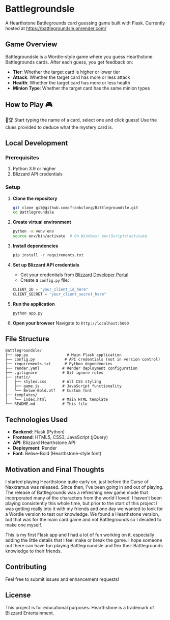 # Battlegroundsle

A Hearthstone Battlegrounds card guessing game built with Flask. Currently hosted at https://battlegroundsle.onrender.com/

## Game Overview

Battlegroundsle is a Wordle-style game where you guess Hearthstone Battlegrounds cards. After each guess, you get feedback on:
- **Tier**: Whether the target card is higher or lower tier
- **Attack**: Whether the target card has more or less attack
- **Health**: Whether the target card has more or less health  
- **Minion Type**: Whether the target card has the same minion types

## How to Play 🎮

🎯🏆 Start typing the name of a card, select one and click guess! Use the clues provided to deduce what the mystery card is.

## Local Development

### Prerequisites

1. Python 3.9 or higher
2. Blizzard API credentials

### Setup

1. **Clone the repository**
   ```bash
   git clone git@github.com:frankclong/Battlegroundsle.git
   cd Battlegroundsle
   ```

2. **Create virtual environment**
   ```bash
   python -m venv env
   source env/bin/activate  # On Windows: env\Scripts\activate
   ```

3. **Install dependencies**
   ```bash
   pip install -r requirements.txt
   ```

4. **Set up Blizzard API credentials**
   - Get your credentials from [Blizzard Developer Portal](https://develop.battle.net/access/clients)
   - Create a `config.py` file:
   ```python
   CLIENT_ID = "your_client_id_here"
   CLIENT_SECRET = "your_client_secret_here"
   ```

5. **Run the application**
   ```bash
   python app.py
   ```

6. **Open your browser**
   Navigate to `http://localhost:5000`

## File Structure

```
Battlegroundsle/
├── app.py                 # Main Flask application
├── config.py             # API credentials (not in version control)
├── requirements.txt      # Python dependencies
├── render.yaml          # Render deployment configuration
├── .gitignore           # Git ignore rules
├── static/
│   ├── styles.css       # All CSS styling
│   ├── game.js          # JavaScript functionality
│   └── Belwe-Bold.otf   # Custom font
├── templates/
│   └── index.html       # Main HTML template
└── README.md            # This file
```

## Technologies Used

- **Backend**: Flask (Python)
- **Frontend**: HTML5, CSS3, JavaScript (jQuery)
- **API**: Blizzard Hearthstone API
- **Deployment**: Render
- **Font**: Belwe-Bold (Hearthstone-style font)

## Motivation and Final Thoughts
I started playing Hearthstone quite early on, just before the Curse of Naxxramus was released. Since then, I've been going in and out of playing. The release of Battlegrounds was a refreshing new game mode that incorporated many of the characters from the world I loved. I haven't been playing consistently this whole time, but prior to the start of this project I was getting really into it with my friends and one day we wanted to look for a Wordle version to test our knowledge. We found a Hearthstone version, but that was for the main card game and not Battlegrounds so I decided to make one myself. 

This is my first Flask app and I had a lot of fun working on it, especially adding the little details that I feel make or break the game. I hope someone out there can have fun playing Battlegroundsle and flex their Battlegrounds knowledge to their friends. 

## Contributing

Feel free to submit issues and enhancement requests!

## License

This project is for educational purposes. Hearthstone is a trademark of Blizzard Entertainment. 